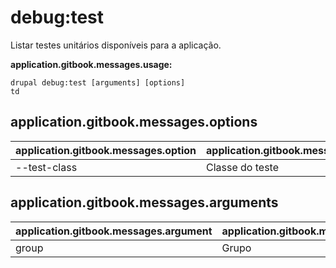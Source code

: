 # debug:test
Listar testes unitários disponíveis para a aplicação.

**application.gitbook.messages.usage:**
```
drupal debug:test [arguments] [options]
td
```

## application.gitbook.messages.options
application.gitbook.messages.option | application.gitbook.messages.details
-------|-------------
--test-class | Classe do teste

## application.gitbook.messages.arguments
application.gitbook.messages.argument | application.gitbook.messages.details
---------|-------------
group | Grupo
